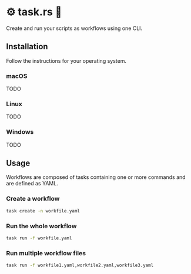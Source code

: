 # ⚙️ task.rs 🦀
Create and run your scripts as workflows using one CLI.

## Installation
Follow the instructions for your operating system.
### macOS
TODO
### Linux
TODO
### Windows
TODO

## Usage
Workflows are composed of tasks containing one or more commands and are defined as YAML.

### Create a workflow
```bash
task create -n workfile.yaml
```

### Run the whole workflow
```bash
task run -f workfile.yaml 
```

### Run multiple workflow files
```bash
task run -f workfile1.yaml,workfile2.yaml,workfile3.yaml
```
